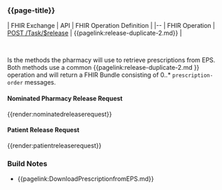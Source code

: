 ### {{page-title}}

| FHIR Exchange | API | FHIR Operation Definition |
|--
| FHIR Operation  | [POST /Task/$release](https://digital.nhs.uk/developer/api-catalogue/electronic-prescription-service-fhir#api-Dispensing-release) | {{pagelink:release-duplicate-2.md}} |

<br>

Is the methods the pharmacy will use to retrieve prescriptions from EPS. Both methods use a common {{pagelink:release-duplicate-2.md }} operation and will return a FHIR Bundle consisting of 0..* `prescription-order` messages.

#### Nominated Pharmacy Release Request

{{render:nominatedreleaserequest}}

#### Patient Release Request

{{render:patientreleaserequest}}

### Build Notes

- {{pagelink:DownloadPrescriptionfromEPS.md}}
